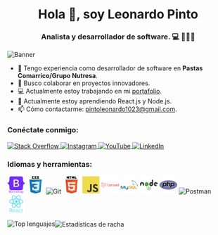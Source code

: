 <h1 align="center">Hola 👋, soy Leonardo Pinto</h1>
<h3 align="center">Analista y desarrollador de software. 💻 📙📘📒</h3>
<img src="https://lh3.googleusercontent.com/d/1niAZp8X3aWAPu49OadrBG6HY2Fi1yvJz=w250?authuser=0" alt="Banner" width="1000">

<ul>
  <li>💼 Tengo experiencia como desarrollador de software en <strong>Pastas Comarrico/Grupo Nutresa</strong>.</li>
  <li>👯 Busco colaborar en proyectos innovadores.</li>
  <li>💻 Actualmente estoy trabajando en mi <a href="https://github.com/leofadev/Portafolio">portafolio</a>.</li>
  <li>🌱 Actualmente estoy aprendiendo React.js y Node.js.</li>
  <li>📫 Cómo contactarme: <a href="mailto:pintoleonardo1023@gmail.com">pintoleonardo1023@gmail.com</a>.</li>
</ul>

<h3 align="left">Conéctate conmigo:</h3>
<p align="left">
  <a href="https://es.stackoverflow.com/users/370778/leonardo-pinto" target="_blank">
    <img align="center" src="https://raw.githubusercontent.com/rahuldkjain/github-profile-readme-generator/master/src/images/icons/Social/stack-overflow.svg" alt="Stack Overflow" height="30" width="30" />
  </a>
  <a href="https://instagram.com/leonard__p4" target="_blank">
    <img align="center" src="https://raw.githubusercontent.com/rahuldkjain/github-profile-readme-generator/master/src/images/icons/Social/instagram.svg" alt="Instagram" height="30" width="30" />
  </a>
  <a href="https://www.youtube.com/@raptorcode4451" target="_blank">
    <img align="center" src="https://raw.githubusercontent.com/rahuldkjain/github-profile-readme-generator/master/src/images/icons/Social/youtube.svg" alt="YouTube" height="30" width="30" />
  </a>
  <a href="https://www.linkedin.com/in/leonardo-pinto-b72b1a24a" target="_blank">
    <img align="center" src="https://raw.githubusercontent.com/rahuldkjain/github-profile-readme-generator/master/src/images/icons/Social/linked-in-alt.svg" alt="LinkedIn" height="30" width="30" />
  </a>
</p>

<h3 align="left">Idiomas y herramientas:</h3>
<p align="left">
  <img src="https://raw.githubusercontent.com/devicons/devicon/master/icons/bootstrap/bootstrap-plain-wordmark.svg" alt="Bootstrap" width="40" height="40"/>
  <img src="https://raw.githubusercontent.com/devicons/devicon/master/icons/css3/css3-original-wordmark.svg" alt="CSS3" width="40" height="40"/>
  <img src="https://www.vectorlogo.zone/logos/git-scm/git-scm-icon.svg" alt="Git" width="40" height="40"/>
  <img src="https://raw.githubusercontent.com/devicons/devicon/master/icons/html5/html5-original-wordmark.svg" alt="HTML5" width="40" height="40"/>
  <img src="https://raw.githubusercontent.com/devicons/devicon/master/icons/javascript/javascript-original.svg" alt="JavaScript" width="40" height="40"/>
  <img src="https://raw.githubusercontent.com/devicons/devicon/master/icons/laravel/laravel-original-wordmark.svg" alt="Laravel" width="40" height="40"/>
  <img src="https://raw.githubusercontent.com/devicons/devicon/master/icons/mysql/mysql-original-wordmark.svg" alt="MySQL" width="40" height="40"/>
  <img src="https://raw.githubusercontent.com/devicons/devicon/master/icons/nodejs/nodejs-original-wordmark.svg" alt="Node.js" width="40" height="40"/>
  <img src="https://raw.githubusercontent.com/devicons/devicon/master/icons/php/php-original.svg" alt="php" width="40" height="40"/>
  <img src="https://www.vectorlogo.zone/logos/getpostman/getpostman-icon.svg" alt="Postman" width="40" height="40"/>
  <img src="https://raw.githubusercontent.com/devicons/devicon/master/icons/react/react-original-wordmark.svg" alt="React.js" width="40" height="40"/>
</p>

<p><img align="left" src="https://github-readme-stats.vercel.app/api/top-langs/?username=leofadev&layout=compact&show_icons=true&locale=es" alt="Top lenguajes" /></p>

<p><img align="center" src="https://github-readme-streak-stats.herokuapp.com/?user=leofadev&" alt="Estadísticas de racha" /></p>
